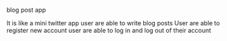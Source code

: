 blog post app

It is like a mini twitter app
user are able to write blog posts
User are able to register new account
user are able to log in and log out of their account

